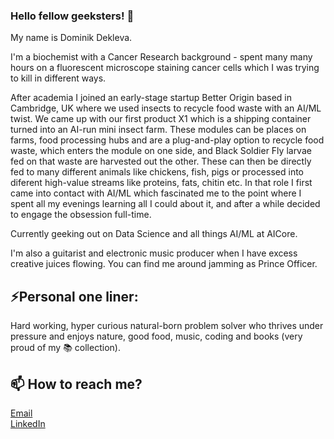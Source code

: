### Hello fellow geeksters! 👋

My name is Dominik Dekleva. 

I'm a biochemist with a Cancer Research background - spent many many hours on a fluorescent microscope staining cancer cells which I was trying to kill in different ways. 

After academia I joined an early-stage startup Better Origin based in Cambridge, UK where we used insects to recycle food waste with an AI/ML twist. We came up with our first product X1 which is a shipping container turned into an AI-run mini insect farm. These modules can be places on farms, food processing hubs and are a plug-and-play option to recycle food waste, which enters the module on one side, and Black Soldier Fly larvae fed on that waste are harvested out the other. These can then be directly fed to many different animals like chickens, fish, pigs or processed into diferent high-value streams like proteins, fats, chitin etc. In that role I first came into contact with AI/ML which fascinated me to the point where I spent all my evenings learning all I could about it, and after a while decided to engage the obsession full-time. 

Currently geeking out on Data Science and all things AI/ML at AICore.

I'm also a guitarist and electronic music producer when I have excess creative juices flowing. You can find me around jamming as Prince Officer.

## ⚡Personal one liner:
Hard working, hyper curious natural-born problem solver who thrives under pressure and enjoys nature, good food, music, coding and books (very proud of my 📚 collection).

## 📫 How to reach me?
[Email](mailto:dominik.dekleva@hotmail.com)  
[LinkedIn](https://www.linkedin.com/in/dominik-dekleva/)


